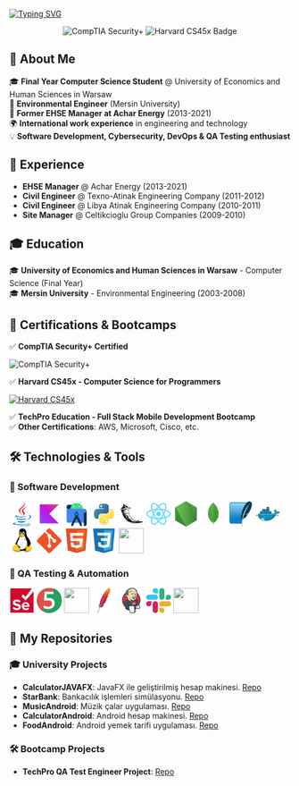 [![Typing SVG](https://readme-typing-svg.demolab.com?font=Fira+Code&weight=600&size=35&duration=2000&pause=1000&color=1E88E5&multiline=true&width=435&height=100&lines=%24whoami;Bu%C4%9Fra+Han)](https://git.io/typing-svg)

<p align="center">
  <img src="https://raw.githubusercontent.com/hanbugra82/hanbugra82/main/securityplus-badge.png" width="200" alt="CompTIA Security+">
  <img src="https://cs45.harvard.edu/certificates/fc311192-c7b6-4a5b-9721-dd5d7db4ed2c/badge" width="200" alt="Harvard CS45x Badge">
</p>

## 🚀 About Me  
🎓 **Final Year Computer Science Student** @ University of Economics and Human Sciences in Warsaw  
🌱 **Environmental Engineer** (Mersin University)  
💼 **Former EHSE Manager at Achar Energy** (2013-2021)  
🌍 **International work experience** in engineering and technology  
💡 **Software Development, Cybersecurity, DevOps & QA Testing enthusiast**  

## 📜 Experience  
- **EHSE Manager** @ Achar Energy (2013-2021)  
- **Civil Engineer** @ Texno-Atinak Engineering Company (2011-2012)  
- **Civil Engineer** @ Libya Atinak Engineering Company (2010-2011)  
- **Site Manager** @ Celtikcioglu Group Companies (2009-2010)  

## 🎓 Education  
🎓 **University of Economics and Human Sciences in Warsaw** - Computer Science (Final Year)  
🎓 **Mersin University** - Environmental Engineering (2003-2008)  

## 🎯 Certifications & Bootcamps  
✅ **CompTIA Security+ Certified**  
<p>
  <img src="https://raw.githubusercontent.com/hanbugra82/hanbugra82/main/securityplus-badge.png" width="145" alt="CompTIA Security+">
</p>

✅ **Harvard CS45x - Computer Science for Programmers**  
<p>
  <a href="https://cs45.harvard.edu/certificates/fc311192-c7b6-4a5b-9721-dd5d7db4ed2c">
    <img src="https://cs45.harvard.edu/certificates/fc311192-c7b6-4a5b-9721-dd5d7db4ed2c/badge" width="145" alt="Harvard CS45x">
  </a>
</p>

✅ **TechPro Education - Full Stack Mobile Development Bootcamp**  
✅ **Other Certifications**: AWS, Microsoft, Cisco, etc.  

## 🛠 Technologies & Tools  

### **🔹 Software Development**
<p align="left">
  <img src="https://raw.githubusercontent.com/devicons/devicon/v2.16.0/icons/java/java-original.svg" width="45" height="45"/>
  <img src="https://raw.githubusercontent.com/devicons/devicon/v2.16.0/icons/kotlin/kotlin-original.svg" width="45" height="45"/>
  <img src="https://raw.githubusercontent.com/devicons/devicon/v2.16.0/icons/androidstudio/androidstudio-original.svg" width="45" height="45"/>
  <img src="https://raw.githubusercontent.com/devicons/devicon/v2.16.0/icons/python/python-original.svg" width="45" height="45"/>
  <img src="https://raw.githubusercontent.com/devicons/devicon/v2.16.0/icons/flask/flask-original.svg" width="45" height="45"/>
  <img src="https://raw.githubusercontent.com/devicons/devicon/v2.16.0/icons/react/react-original.svg" width="45" height="45"/>
  <img src="https://raw.githubusercontent.com/devicons/devicon/v2.16.0/icons/nodejs/nodejs-original.svg" width="45" height="45"/>
  <img src="https://raw.githubusercontent.com/devicons/devicon/v2.16.0/icons/mongodb/mongodb-original.svg" width="45" height="45"/>
  <img src="https://raw.githubusercontent.com/devicons/devicon/v2.16.0/icons/sqlite/sqlite-original.svg" width="45" height="45"/>
  <img src="https://raw.githubusercontent.com/devicons/devicon/v2.16.0/icons/docker/docker-original.svg" width="45" height="45"/>
  <img src="https://raw.githubusercontent.com/devicons/devicon/v2.16.0/icons/linux/linux-original.svg" width="45" height="45"/>
  <img src="https://raw.githubusercontent.com/devicons/devicon/v2.16.0/icons/git/git-original.svg" width="45" height="45"/>
  <img src="https://raw.githubusercontent.com/devicons/devicon/v2.16.0/icons/html5/html5-original.svg" width="45" height="45"/>
  <img src="https://raw.githubusercontent.com/devicons/devicon/v2.16.0/icons/css3/css3-original.svg" width="45" height="45"/>
  <img src="https://upload.wikimedia.org/wikipedia/commons/3/33/Figma-logo.svg" width="45" height="45"/> 
</p>

### **🔹 QA Testing & Automation**
<p align="left">
  <img src="https://raw.githubusercontent.com/devicons/devicon/v2.16.0/icons/selenium/selenium-original.svg" width="45" height="45"/>
  <img src="https://raw.githubusercontent.com/devicons/devicon/v2.16.0/icons/junit/junit-original.svg" width="45" height="45"/>
  <img src="https://raw.githubusercontent.com/devicons/devicon/v2.16.0/icons/cucumber/cucumber-original.svg" width="45" height="45"/>
  <img src="https://raw.githubusercontent.com/devicons/devicon/v2.16.0/icons/apache/apache-original.svg" width="45" height="45"/> <!-- Maven için Apache ikonu -->
  <img src="https://raw.githubusercontent.com/devicons/devicon/v2.16.0/icons/jenkins/jenkins-original.svg" width="45" height="45"/>
  <img src="https://raw.githubusercontent.com/devicons/devicon/v2.16.0/icons/slack/slack-original.svg" width="45" height="45"/>
  <img src="https://icon-icons.com/icons2/2429/PNG/512/jira_logo_icon_147274.png" width="45" height="45"/> 
</p>


## 📂 My Repositories  
### 🎓 University Projects  
- **CalculatorJAVAFX**: JavaFX ile geliştirilmiş hesap makinesi. [Repo](https://github.com/bugra-university/calculatorJAVAFX)
- **StarBank**: Bankacılık işlemleri simülasyonu. [Repo](https://github.com/bugra-university/starBank)
- **MusicAndroid**: Müzik çalar uygulaması. [Repo](https://github.com/bugra-university/musicAndroid)  
- **CalculatorAndroid**: Android hesap makinesi. [Repo](https://github.com/bugra-university/calculatorAndroid)    
- **FoodAndroid**: Android yemek tarifi uygulaması. [Repo](https://github.com/bugra-university/foodAndroid)  

### 🛠️ Bootcamp Projects  
- **TechPro QA Test Engineer Project**: [Repo](https://github.com/bugra-bootcamps/bugra-techPro171)  
